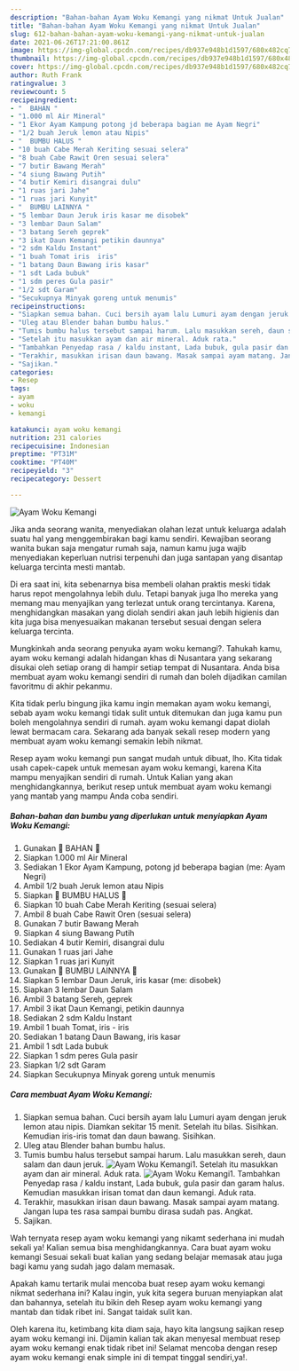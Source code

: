 ```yaml
---
description: "Bahan-bahan Ayam Woku Kemangi yang nikmat Untuk Jualan"
title: "Bahan-bahan Ayam Woku Kemangi yang nikmat Untuk Jualan"
slug: 612-bahan-bahan-ayam-woku-kemangi-yang-nikmat-untuk-jualan
date: 2021-06-26T17:21:00.861Z
image: https://img-global.cpcdn.com/recipes/db937e948b1d1597/680x482cq70/ayam-woku-kemangi-foto-resep-utama.jpg
thumbnail: https://img-global.cpcdn.com/recipes/db937e948b1d1597/680x482cq70/ayam-woku-kemangi-foto-resep-utama.jpg
cover: https://img-global.cpcdn.com/recipes/db937e948b1d1597/680x482cq70/ayam-woku-kemangi-foto-resep-utama.jpg
author: Ruth Frank
ratingvalue: 3
reviewcount: 5
recipeingredient:
- "  BAHAN "
- "1.000 ml Air Mineral"
- "1 Ekor Ayam Kampung potong jd beberapa bagian me Ayam Negri"
- "1/2 buah Jeruk lemon atau Nipis"
- "  BUMBU HALUS "
- "10 buah Cabe Merah Keriting sesuai selera"
- "8 buah Cabe Rawit Oren sesuai selera"
- "7 butir Bawang Merah"
- "4 siung Bawang Putih"
- "4 butir Kemiri disangrai dulu"
- "1 ruas jari Jahe"
- "1 ruas jari Kunyit"
- "  BUMBU LAINNYA "
- "5 lembar Daun Jeruk iris kasar me disobek"
- "3 lembar Daun Salam"
- "3 batang Sereh geprek"
- "3 ikat Daun Kemangi petikin daunnya"
- "2 sdm Kaldu Instant"
- "1 buah Tomat iris  iris"
- "1 batang Daun Bawang iris kasar"
- "1 sdt Lada bubuk"
- "1 sdm peres Gula pasir"
- "1/2 sdt Garam"
- "Secukupnya Minyak goreng untuk menumis"
recipeinstructions:
- "Siapkan semua bahan. Cuci bersih ayam lalu Lumuri ayam dengan jeruk lemon atau nipis. Diamkan sekitar 15 menit. Setelah itu bilas. Sisihkan. Kemudian iris-iris tomat dan daun bawang. Sisihkan."
- "Uleg atau Blender bahan bumbu halus."
- "Tumis bumbu halus tersebut sampai harum. Lalu masukkan sereh, daun salam dan daun jeruk."
- "Setelah itu masukkan ayam dan air mineral. Aduk rata."
- "Tambahkan Penyedap rasa / kaldu instant, Lada bubuk, gula pasir dan garam halus. Kemudian masukkan irisan tomat dan daun kemangi. Aduk rata."
- "Terakhir, masukkan irisan daun bawang. Masak sampai ayam matang. Jangan lupa tes rasa sampai bumbu dirasa sudah pas. Angkat."
- "Sajikan."
categories:
- Resep
tags:
- ayam
- woku
- kemangi

katakunci: ayam woku kemangi 
nutrition: 231 calories
recipecuisine: Indonesian
preptime: "PT31M"
cooktime: "PT40M"
recipeyield: "3"
recipecategory: Dessert

---
```



![Ayam Woku Kemangi](https://img-global.cpcdn.com/recipes/db937e948b1d1597/680x482cq70/ayam-woku-kemangi-foto-resep-utama.jpg)

Jika anda seorang wanita, menyediakan olahan lezat untuk keluarga adalah suatu hal yang menggembirakan bagi kamu sendiri. Kewajiban seorang  wanita bukan saja mengatur rumah saja, namun kamu juga wajib menyediakan keperluan nutrisi terpenuhi dan juga santapan yang disantap keluarga tercinta mesti mantab.

Di era  saat ini, kita sebenarnya bisa membeli olahan praktis meski tidak harus repot mengolahnya lebih dulu. Tetapi banyak juga lho mereka yang memang mau menyajikan yang terlezat untuk orang tercintanya. Karena, menghidangkan masakan yang diolah sendiri akan jauh lebih higienis dan kita juga bisa menyesuaikan makanan tersebut sesuai dengan selera keluarga tercinta. 



Mungkinkah anda seorang penyuka ayam woku kemangi?. Tahukah kamu, ayam woku kemangi adalah hidangan khas di Nusantara yang sekarang disukai oleh setiap orang di hampir setiap tempat di Nusantara. Anda bisa membuat ayam woku kemangi sendiri di rumah dan boleh dijadikan camilan favoritmu di akhir pekanmu.

Kita tidak perlu bingung jika kamu ingin memakan ayam woku kemangi, sebab ayam woku kemangi tidak sulit untuk ditemukan dan juga kamu pun boleh mengolahnya sendiri di rumah. ayam woku kemangi dapat diolah lewat bermacam cara. Sekarang ada banyak sekali resep modern yang membuat ayam woku kemangi semakin lebih nikmat.

Resep ayam woku kemangi pun sangat mudah untuk dibuat, lho. Kita tidak usah capek-capek untuk memesan ayam woku kemangi, karena Kita mampu menyajikan sendiri di rumah. Untuk Kalian yang akan menghidangkannya, berikut resep untuk membuat ayam woku kemangi yang mantab yang mampu Anda coba sendiri.

<!--inarticleads1-->

##### Bahan-bahan dan bumbu yang diperlukan untuk menyiapkan Ayam Woku Kemangi:

1. Gunakan  🌿 BAHAN 🌿
1. Siapkan 1.000 ml Air Mineral
1. Sediakan 1 Ekor Ayam Kampung, potong jd beberapa bagian (me: Ayam Negri)
1. Ambil 1/2 buah Jeruk lemon atau Nipis
1. Siapkan  🌿 BUMBU HALUS 🌿
1. Siapkan 10 buah Cabe Merah Keriting (sesuai selera)
1. Ambil 8 buah Cabe Rawit Oren (sesuai selera)
1. Gunakan 7 butir Bawang Merah
1. Siapkan 4 siung Bawang Putih
1. Sediakan 4 butir Kemiri, disangrai dulu
1. Gunakan 1 ruas jari Jahe
1. Siapkan 1 ruas jari Kunyit
1. Gunakan  🌿 BUMBU LAINNYA 🌿
1. Siapkan 5 lembar Daun Jeruk, iris kasar (me: disobek)
1. Siapkan 3 lembar Daun Salam
1. Ambil 3 batang Sereh, geprek
1. Ambil 3 ikat Daun Kemangi, petikin daunnya
1. Sediakan 2 sdm Kaldu Instant
1. Ambil 1 buah Tomat, iris - iris
1. Sediakan 1 batang Daun Bawang, iris kasar
1. Ambil 1 sdt Lada bubuk
1. Siapkan 1 sdm peres Gula pasir
1. Siapkan 1/2 sdt Garam
1. Siapkan Secukupnya Minyak goreng untuk menumis




<!--inarticleads2-->

##### Cara membuat Ayam Woku Kemangi:

1. Siapkan semua bahan. Cuci bersih ayam lalu Lumuri ayam dengan jeruk lemon atau nipis. Diamkan sekitar 15 menit. Setelah itu bilas. Sisihkan. Kemudian iris-iris tomat dan daun bawang. Sisihkan.
1. Uleg atau Blender bahan bumbu halus.
1. Tumis bumbu halus tersebut sampai harum. Lalu masukkan sereh, daun salam dan daun jeruk.
<img src="//assets-global.cpcdn.com/assets/icons/button_play-2c75c40dde080a61004c1f40b05d8f140eaff45d7e9e6481dc71c63d2e7c4909.png" alt="Ayam Woku Kemangi">1. Setelah itu masukkan ayam dan air mineral. Aduk rata.
<img src="//assets-global.cpcdn.com/assets/icons/button_play-2c75c40dde080a61004c1f40b05d8f140eaff45d7e9e6481dc71c63d2e7c4909.png" alt="Ayam Woku Kemangi">1. Tambahkan Penyedap rasa / kaldu instant, Lada bubuk, gula pasir dan garam halus. Kemudian masukkan irisan tomat dan daun kemangi. Aduk rata.
1. Terakhir, masukkan irisan daun bawang. Masak sampai ayam matang. Jangan lupa tes rasa sampai bumbu dirasa sudah pas. Angkat.
1. Sajikan.




Wah ternyata resep ayam woku kemangi yang nikamt sederhana ini mudah sekali ya! Kalian semua bisa menghidangkannya. Cara buat ayam woku kemangi Sesuai sekali buat kalian yang sedang belajar memasak atau juga bagi kamu yang sudah jago dalam memasak.

Apakah kamu tertarik mulai mencoba buat resep ayam woku kemangi nikmat sederhana ini? Kalau ingin, yuk kita segera buruan menyiapkan alat dan bahannya, setelah itu bikin deh Resep ayam woku kemangi yang mantab dan tidak ribet ini. Sangat taidak sulit kan. 

Oleh karena itu, ketimbang kita diam saja, hayo kita langsung sajikan resep ayam woku kemangi ini. Dijamin kalian tak akan menyesal membuat resep ayam woku kemangi enak tidak ribet ini! Selamat mencoba dengan resep ayam woku kemangi enak simple ini di tempat tinggal sendiri,ya!.

